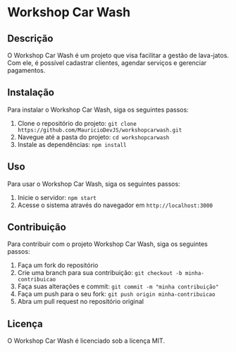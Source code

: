 # Workshop Car Wash

## Descrição

O Workshop Car Wash é um projeto que visa facilitar a gestão de lava-jatos. Com ele, é possível cadastrar clientes, agendar serviços e gerenciar pagamentos.

## Instalação

Para instalar o Workshop Car Wash, siga os seguintes passos:

1. Clone o repositório do projeto: `git clone https://github.com/MauricioDevJS/workshopcarwash.git`
2. Navegue até a pasta do projeto: `cd workshopcarwash`
3. Instale as dependências: `npm install`

## Uso

Para usar o Workshop Car Wash, siga os seguintes passos:

1. Inicie o servidor: `npm start`
2. Acesse o sistema através do navegador em `http://localhost:3000`

## Contribuição

Para contribuir com o projeto Workshop Car Wash, siga os seguintes passos:

1. Faça um fork do repositório
2. Crie uma branch para sua contribuição: `git checkout -b minha-contribuicao`
3. Faça suas alterações e commit: `git commit -m "minha contribuição"`
4. Faça um push para o seu fork: `git push origin minha-contribuicao`
5. Abra um pull request no repositório original

## Licença

O Workshop Car Wash é licenciado sob a licença MIT.
